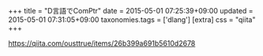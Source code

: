 +++
title = "D言語でComPtr"
date = 2015-05-01 07:25:39+09:00
updated = 2015-05-01 07:31:05+09:00
taxonomies.tags = ['dlang']
[extra]
css = "qiita"
+++

<https://qiita.com/ousttrue/items/26b399a691b5610d2678>



